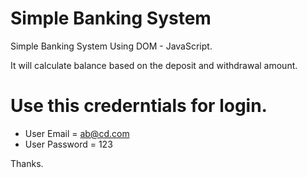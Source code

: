 # Simple Banking System
Simple Banking System Using DOM - JavaScript.

It will calculate balance based on the deposit and withdrawal amount. 

# Use this crederntials for login.
 - User Email = ab@cd.com
 - User Password = 123

Thanks.
